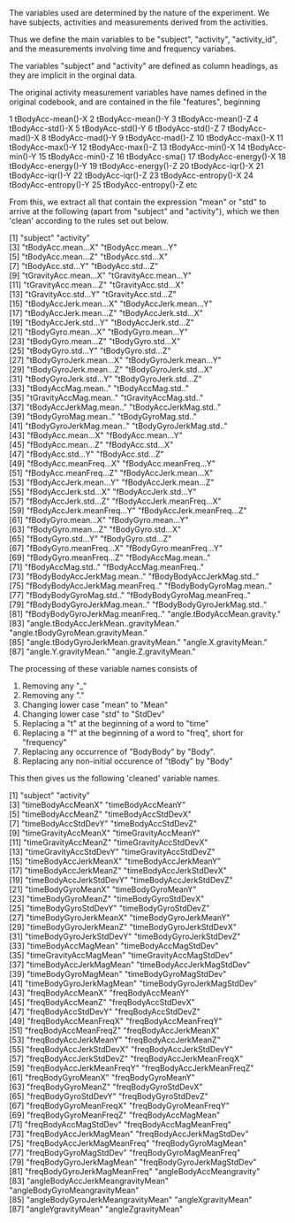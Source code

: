 The variables used are determined by the nature of the experiment. We have subjects, activities and measurements derived from the activities. 

Thus we define the main variables to be "subject", "activity", "activity_id", and the measurements involving time and frequency variabes. 

The variables "subject" and "activity" are defined as column headings, as they are implicit in the orginal data. 

The original activity measurement variables have names defined in the original codebook, and are contained in the file "features", beginning 

1 tBodyAcc-mean()-X
2 tBodyAcc-mean()-Y
3 tBodyAcc-mean()-Z
4 tBodyAcc-std()-X
5 tBodyAcc-std()-Y
6 tBodyAcc-std()-Z
7 tBodyAcc-mad()-X
8 tBodyAcc-mad()-Y
9 tBodyAcc-mad()-Z
10 tBodyAcc-max()-X
11 tBodyAcc-max()-Y
12 tBodyAcc-max()-Z
13 tBodyAcc-min()-X
14 tBodyAcc-min()-Y
15 tBodyAcc-min()-Z
16 tBodyAcc-sma()
17 tBodyAcc-energy()-X
18 tBodyAcc-energy()-Y
19 tBodyAcc-energy()-Z
20 tBodyAcc-iqr()-X
21 tBodyAcc-iqr()-Y
22 tBodyAcc-iqr()-Z
23 tBodyAcc-entropy()-X
24 tBodyAcc-entropy()-Y
25 tBodyAcc-entropy()-Z etc

From this, we extract all that contain the expression "mean" or "std" to arrive at the following (apart from "subject" and "activity"), which we then 'clean' according to the rules set out below.

 [1] "subject"                              "activity"                            
 [3] "tBodyAcc.mean...X"                    "tBodyAcc.mean...Y"                   
 [5] "tBodyAcc.mean...Z"                    "tBodyAcc.std...X"                    
 [7] "tBodyAcc.std...Y"                     "tBodyAcc.std...Z"                    
 [9] "tGravityAcc.mean...X"                 "tGravityAcc.mean...Y"                
[11] "tGravityAcc.mean...Z"                 "tGravityAcc.std...X"                 
[13] "tGravityAcc.std...Y"                  "tGravityAcc.std...Z"                 
[15] "tBodyAccJerk.mean...X"                "tBodyAccJerk.mean...Y"               
[17] "tBodyAccJerk.mean...Z"                "tBodyAccJerk.std...X"                
[19] "tBodyAccJerk.std...Y"                 "tBodyAccJerk.std...Z"                
[21] "tBodyGyro.mean...X"                   "tBodyGyro.mean...Y"                  
[23] "tBodyGyro.mean...Z"                   "tBodyGyro.std...X"                   
[25] "tBodyGyro.std...Y"                    "tBodyGyro.std...Z"                   
[27] "tBodyGyroJerk.mean...X"               "tBodyGyroJerk.mean...Y"              
[29] "tBodyGyroJerk.mean...Z"               "tBodyGyroJerk.std...X"               
[31] "tBodyGyroJerk.std...Y"                "tBodyGyroJerk.std...Z"               
[33] "tBodyAccMag.mean.."                   "tBodyAccMag.std.."                   
[35] "tGravityAccMag.mean.."                "tGravityAccMag.std.."                
[37] "tBodyAccJerkMag.mean.."               "tBodyAccJerkMag.std.."               
[39] "tBodyGyroMag.mean.."                  "tBodyGyroMag.std.."                  
[41] "tBodyGyroJerkMag.mean.."              "tBodyGyroJerkMag.std.."              
[43] "fBodyAcc.mean...X"                    "fBodyAcc.mean...Y"                   
[45] "fBodyAcc.mean...Z"                    "fBodyAcc.std...X"                    
[47] "fBodyAcc.std...Y"                     "fBodyAcc.std...Z"                    
[49] "fBodyAcc.meanFreq...X"                "fBodyAcc.meanFreq...Y"               
[51] "fBodyAcc.meanFreq...Z"                "fBodyAccJerk.mean...X"               
[53] "fBodyAccJerk.mean...Y"                "fBodyAccJerk.mean...Z"               
[55] "fBodyAccJerk.std...X"                 "fBodyAccJerk.std...Y"                
[57] "fBodyAccJerk.std...Z"                 "fBodyAccJerk.meanFreq...X"           
[59] "fBodyAccJerk.meanFreq...Y"            "fBodyAccJerk.meanFreq...Z"           
[61] "fBodyGyro.mean...X"                   "fBodyGyro.mean...Y"                  
[63] "fBodyGyro.mean...Z"                   "fBodyGyro.std...X"                   
[65] "fBodyGyro.std...Y"                    "fBodyGyro.std...Z"                   
[67] "fBodyGyro.meanFreq...X"               "fBodyGyro.meanFreq...Y"              
[69] "fBodyGyro.meanFreq...Z"               "fBodyAccMag.mean.."                  
[71] "fBodyAccMag.std.."                    "fBodyAccMag.meanFreq.."              
[73] "fBodyBodyAccJerkMag.mean.."           "fBodyBodyAccJerkMag.std.."           
[75] "fBodyBodyAccJerkMag.meanFreq.."       "fBodyBodyGyroMag.mean.."             
[77] "fBodyBodyGyroMag.std.."               "fBodyBodyGyroMag.meanFreq.."         
[79] "fBodyBodyGyroJerkMag.mean.."          "fBodyBodyGyroJerkMag.std.."          
[81] "fBodyBodyGyroJerkMag.meanFreq.."      "angle.tBodyAccMean.gravity."         
[83] "angle.tBodyAccJerkMean..gravityMean." "angle.tBodyGyroMean.gravityMean."    
[85] "angle.tBodyGyroJerkMean.gravityMean." "angle.X.gravityMean."                
[87] "angle.Y.gravityMean."                 "angle.Z.gravityMean."   

The processing of these variable names consists of 

1. Removing any "_"
2. Removing any "."
3. Changing lower case "mean" to "Mean"
4. Changing lower case "std" to "StdDev"
5. Replacing a "t" at the beginning of a word to "time"
6. Replacing a "f" at the beginning of a word to "freq", short for "frequency"
7. Replacing any occurrence of "BodyBody" by "Body".
8. Replacing any non-initial occurence of "tBody" by "Body"

This then gives us the following 'cleaned' variable names.

 [1] "subject"                          "activity"                        
 [3] "timeBodyAccMeanX"                 "timeBodyAccMeanY"                
 [5] "timeBodyAccMeanZ"                 "timeBodyAccStdDevX"              
 [7] "timeBodyAccStdDevY"               "timeBodyAccStdDevZ"              
 [9] "timeGravityAccMeanX"              "timeGravityAccMeanY"             
[11] "timeGravityAccMeanZ"              "timeGravityAccStdDevX"           
[13] "timeGravityAccStdDevY"            "timeGravityAccStdDevZ"           
[15] "timeBodyAccJerkMeanX"             "timeBodyAccJerkMeanY"            
[17] "timeBodyAccJerkMeanZ"             "timeBodyAccJerkStdDevX"          
[19] "timeBodyAccJerkStdDevY"           "timeBodyAccJerkStdDevZ"          
[21] "timeBodyGyroMeanX"                "timeBodyGyroMeanY"               
[23] "timeBodyGyroMeanZ"                "timeBodyGyroStdDevX"             
[25] "timeBodyGyroStdDevY"              "timeBodyGyroStdDevZ"             
[27] "timeBodyGyroJerkMeanX"            "timeBodyGyroJerkMeanY"           
[29] "timeBodyGyroJerkMeanZ"            "timeBodyGyroJerkStdDevX"         
[31] "timeBodyGyroJerkStdDevY"          "timeBodyGyroJerkStdDevZ"         
[33] "timeBodyAccMagMean"               "timeBodyAccMagStdDev"            
[35] "timeGravityAccMagMean"            "timeGravityAccMagStdDev"         
[37] "timeBodyAccJerkMagMean"           "timeBodyAccJerkMagStdDev"        
[39] "timeBodyGyroMagMean"              "timeBodyGyroMagStdDev"           
[41] "timeBodyGyroJerkMagMean"          "timeBodyGyroJerkMagStdDev"       
[43] "freqBodyAccMeanX"                 "freqBodyAccMeanY"                
[45] "freqBodyAccMeanZ"                 "freqBodyAccStdDevX"              
[47] "freqBodyAccStdDevY"               "freqBodyAccStdDevZ"              
[49] "freqBodyAccMeanFreqX"             "freqBodyAccMeanFreqY"            
[51] "freqBodyAccMeanFreqZ"             "freqBodyAccJerkMeanX"            
[53] "freqBodyAccJerkMeanY"             "freqBodyAccJerkMeanZ"            
[55] "freqBodyAccJerkStdDevX"           "freqBodyAccJerkStdDevY"          
[57] "freqBodyAccJerkStdDevZ"           "freqBodyAccJerkMeanFreqX"        
[59] "freqBodyAccJerkMeanFreqY"         "freqBodyAccJerkMeanFreqZ"        
[61] "freqBodyGyroMeanX"                "freqBodyGyroMeanY"               
[63] "freqBodyGyroMeanZ"                "freqBodyGyroStdDevX"             
[65] "freqBodyGyroStdDevY"              "freqBodyGyroStdDevZ"             
[67] "freqBodyGyroMeanFreqX"            "freqBodyGyroMeanFreqY"           
[69] "freqBodyGyroMeanFreqZ"            "freqBodyAccMagMean"              
[71] "freqBodyAccMagStdDev"             "freqBodyAccMagMeanFreq"          
[73] "freqBodyAccJerkMagMean"           "freqBodyAccJerkMagStdDev"        
[75] "freqBodyAccJerkMagMeanFreq"       "freqBodyGyroMagMean"             
[77] "freqBodyGyroMagStdDev"            "freqBodyGyroMagMeanFreq"         
[79] "freqBodyGyroJerkMagMean"          "freqBodyGyroJerkMagStdDev"       
[81] "freqBodyGyroJerkMagMeanFreq"      "angleBodyAccMeangravity"         
[83] "angleBodyAccJerkMeangravityMean"  "angleBodyGyroMeangravityMean"    
[85] "angleBodyGyroJerkMeangravityMean" "angleXgravityMean"               
[87] "angleYgravityMean"                "angleZgravityMean" 